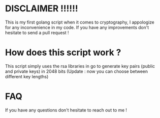 # DISCLAIMER !!!!!! 
This is my first golang script when it comes to cryptography, I appologize for any inconvenience in my code. If you have any improvements don't hesitate to send a pull request ! 
# How does this script work ? 
This script simply uses the rsa libraries in go to generate key pairs (public and private keys) in 2048 bits (Update : now you can choose between different key lengths)
# FAQ
If you have any questions don't hesitate to reach out to me ! 